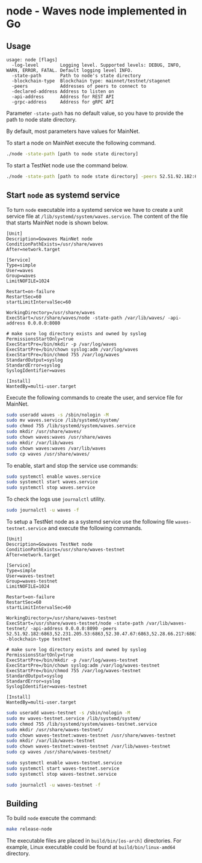 # node - Waves node implemented in Go

## Usage

```
usage: node [flags]
  -log-level        Logging level. Supported levels: DEBUG, INFO, WARN, ERROR, FATAL. Default logging level INFO.
  -state-path       Path to node's state directory
  -blockchain-type  Blockchain type: mainnet/testnet/stagenet
  -peers            Addresses of peers to connect to
  -declared-address Address to listen on
  -api-address      Address for REST API
  -grpc-address     Address for gRPC API
```
Parameter `-state-path` has no default value, so you have to provide the path to node state directory.

By default, most parameters have values for MainNet. 

To start a node on MainNet execute the following command.

```bash
./node -state-path [path to node state directory]
``` 

To start a TestNet node use the command below.

```bash
./node -state-path [path to node state directory] -peers 52.51.92.182:6863,52.231.205.53:6863,52.30.47.67:6863,52.28.66.217:6863 -blockchain-type testnet
``` 

## Start `node` as systemd service

To turn `node` executable into a systemd service we have to create a unit service file at `/lib/systemd/system/waves.service`.
The content of the file that starts MainNet node is shown below.

```config
[Unit]
Description=Gowaves MainNet node
ConditionPathExists=/usr/share/waves
After=network.target
 
[Service]
Type=simple
User=waves
Group=waves
LimitNOFILE=1024

Restart=on-failure
RestartSec=60
startLimitIntervalSec=60

WorkingDirectory=/usr/share/waves
ExecStart=/usr/share/waves/node -state-path /var/lib/waves/ -api-address 0.0.0.0:8080

# make sure log directory exists and owned by syslog
PermissionsStartOnly=true
ExecStartPre=/bin/mkdir -p /var/log/waves
ExecStartPre=/bin/chown syslog:adm /var/log/waves
ExecStartPre=/bin/chmod 755 /var/log/waves
StandardOutput=syslog
StandardError=syslog
SyslogIdentifier=waves
 
[Install]
WantedBy=multi-user.target
```

Execute the following commands to create the user, and service file for MainNet.

```bash
sudo useradd waves -s /sbin/nologin -M
sudo mv waves.service /lib/systemd/system/
sudo chmod 755 /lib/systemd/system/waves.service
sudo mkdir /usr/share/waves/
sudo chown waves:waves /usr/share/waves
sudo mkdir /var/lib/waves
sudo chown waves:waves /var/lib/waves
sudo cp waves /usr/share/waves/
```

To enable, start and stop the service use commands:

```bash
sudo systemctl enable waves.service
sudo systemctl start waves.service
sudo systemctl stop waves.service
```

To check the logs use `journalctl` utility.

```bash
sudo journalctl -u waves -f
```

To setup a TestNet node as a systemd service use the following file `waves-testnet.service` and execute the following commands.

```config
[Unit]
Description=Gowaves TestNet node
ConditionPathExists=/usr/share/waves-testnet
After=network.target
 
[Service]
Type=simple
User=waves-testnet
Group=waves-testnet
LimitNOFILE=1024

Restart=on-failure
RestartSec=60
startLimitIntervalSec=60

WorkingDirectory=/usr/share/waves-testnet
ExecStart=/usr/share/waves-testnet/node -state-path /var/lib/waves-testnet/ -api-address 0.0.0.0:8090 -peers 52.51.92.182:6863,52.231.205.53:6863,52.30.47.67:6863,52.28.66.217:6863 -blockchain-type testnet

# make sure log directory exists and owned by syslog
PermissionsStartOnly=true
ExecStartPre=/bin/mkdir -p /var/log/waves-testnet
ExecStartPre=/bin/chown syslog:adm /var/log/waves-testnet
ExecStartPre=/bin/chmod 755 /var/log/waves-testnet
StandardOutput=syslog
StandardError=syslog
SyslogIdentifier=waves-testnet
 
[Install]
WantedBy=multi-user.target
```

```bash
sudo useradd waves-testnet -s /sbin/nologin -M
sudo mv waves-testnet.service /lib/systemd/system/
sudo chmod 755 /lib/systemd/system/waves-testnet.service
sudo mkdir /usr/share/waves-testnet/
sudo chown waves-testnet:waves-testnet /usr/share/waves-testnet
sudo mkdir /var/lib/waves-testnet
sudo chown waves-testnet:waves-testnet /var/lib/waves-testnet
sudo cp waves /usr/share/waves-testnet/
```

```bash
sudo systemctl enable waves-testnet.service
sudo systemctl start waves-testnet.service
sudo systemctl stop waves-testnet.service
```

```bash
sudo journalctl -u waves-testnet -f
```

## Building

To build `node` execute the command:

```bash
make release-node
```

The executable files are placed in `build/bin/[os-arch]` directories.
For example, Linux executable could be found at `build/bin/linux-amd64` directory.